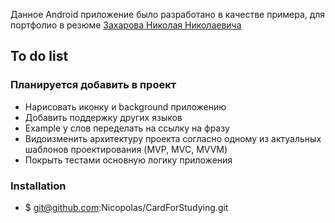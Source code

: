 
Данное Android приложение было разработано в качестве примера, для портфолио в резюме [Захарова Николая Николаевича](https://hh.ru/applicant/resumes/view?resume=c49bbdf2ff0513d8f10039ed1f31795a77336e/)

## To do list
### Планируется добавить в проект
- Нарисовать иконку и background приложению
- Добавить поддержку других языков
- Example у слов переделать на ссылку на фразу
- Видоизменить архитектуру проекта согласно одному из актуальных шаблонов проектирования (MVP, MVC, MVVM)
- Покрыть тестами основную логику приложения

### Installation

- $ git@github.com:Nicopolas/CardForStudying.git
